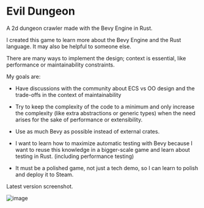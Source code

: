 # Evil Dungeon

A 2d dungeon crawler made with the Bevy Engine in Rust. 

I created this game to learn more about the Bevy Engine and the Rust language. It may also be helpful to someone else.


There are many ways to implement the design; context is essential, like performance or maintainability constraints.

My goals are:

- Have discussions with the community about ECS vs OO design and the trade-offs in the context of maintainability

- Try to keep the complexity of the code to a minimum and only increase the complexity (like extra abstractions or generic types) when the need arises for the sake of performance or extensibility.

- Use as much Bevy as possible instead of external crates.

- I want to learn how to maximize automatic testing with Bevy because I want to reuse this knowledge in a bigger-scale game and learn about testing in Rust. (including performance testing)

- It must be a polished game, not just a tech demo, so I can learn to polish and deploy it to Steam.

Latest version screenshot.


![image](https://github.com/Retrodad0001/evil_dungeon/assets/9283221/389f5b44-6fff-4718-a85b-d85397e3ce0b)




